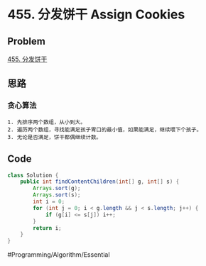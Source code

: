 # 455. 分发饼干 Assign Cookies

## Problem

[455. 分发饼干](https://leetcode-cn.com/problems/assign-cookies/) 

## 思路

### 贪心算法

	1. 先排序两个数组，从小到大。
	2. 遍历两个数组，寻找能满足孩子胃口的最小值，如果能满足，继续喂下个孩子。
	3. 无论是否满足，饼干都偶继续计数。

## Code

```java
class Solution {
    public int findContentChildren(int[] g, int[] s) {
        Arrays.sort(g);
        Arrays.sort(s);
        int i = 0;
        for (int j = 0; i < g.length && j < s.length; j++) {
            if (g[i] <= s[j]) i++;
        }
        return i;
    }
}
```

#Programming/Algorithm/Essential


